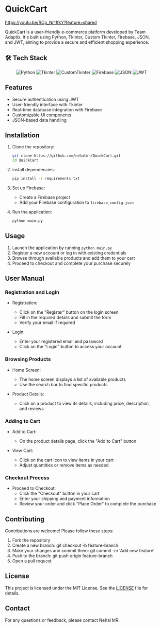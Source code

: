 # QuickCart
https://youtu.be/RCp_Nr1ffkY?feature=shared

QuickCart is a user-friendly e-commerce platform developed by Team Adaptix. It's built using Python, Tkinter, Custom Tkinter, Firebase, JSON, and JWT, aiming to provide a secure and efficient shopping experience.

## 🛠️ Tech Stack

<p align="center">
  <img src="https://img.shields.io/badge/Python-3776AB?style=for-the-badge&logo=python&logoColor=white" alt="Python">
  <img src="https://img.shields.io/badge/Tkinter-3776AB?style=for-the-badge&logo=python&logoColor=white" alt="Tkinter">
  <img src="https://img.shields.io/badge/CustomTkinter-3776AB?style=for-the-badge&logo=python&logoColor=white" alt="CustomTkinter">
  <img src="https://img.shields.io/badge/Firebase-FFCA28?style=for-the-badge&logo=firebase&logoColor=black" alt="Firebase">
  <img src="https://img.shields.io/badge/JSON-000000?style=for-the-badge&logo=json&logoColor=white" alt="JSON">
  <img src="https://img.shields.io/badge/JWT-000000?style=for-the-badge&logo=json-web-tokens&logoColor=white" alt="JWT">
</p>

## Features

- Secure authentication using JWT
- User-friendly interface with Tkinter
- Real-time database integration with Firebase
- Customizable UI components
- JSON-based data handling

## Installation

1. Clone the repository:
   ```bash
   git clone https://github.com/nehalmr/QuickCart.git
   cd QuickCart
   ```

3. Install dependencies:
   ```bash
   pip install -r requirements.txt
   ```

5. Set up Firebase:
   - Create a Firebase project
   - Add your Firebase configuration to `firebase_config.json`

6. Run the application:
   ```bash
   python main.py
   ```

## Usage

1. Launch the application by running `python main.py`
2. Register a new account or log in with existing credentials
3. Browse through available products and add them to your cart
4. Proceed to checkout and complete your purchase securely

## User Manual

### Registration and Login

- Registration:
  - Click on the "Register" button on the login screen
  - Fill in the required details and submit the form
  - Verify your email if required

- Login:
  - Enter your registered email and password
  - Click on the "Login" button to access your account

### Browsing Products

- Home Screen:
  - The home screen displays a list of available products
  - Use the search bar to find specific products

- Product Details:
  - Click on a product to view its details, including price, description, and reviews

### Adding to Cart

- Add to Cart:
  - On the product details page, click the "Add to Cart" button

- View Cart:
  - Click on the cart icon to view items in your cart
  - Adjust quantities or remove items as needed

### Checkout Process

- Proceed to Checkout:
  - Click the "Checkout" button in your cart
  - Enter your shipping and payment information
  - Review your order and click "Place Order" to complete the purchase

## Contributing

Contributions are welcome! Please follow these steps:

1. Fork the repository
2. Create a new branch:
   git checkout -b feature-branch
3. Make your changes and commit them:
   git commit -m 'Add new feature'
4. Push to the branch:
   git push origin feature-branch
5. Open a pull request

## License

This project is licensed under the MIT License. See the [LICENSE](LICENSE) file for details.

## Contact

For any questions or feedback, please contact Nehal MR.
